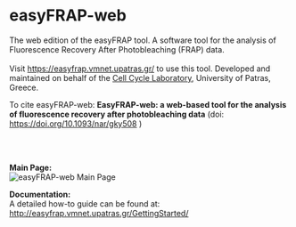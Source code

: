 # easyFRAP-web
The web edition of the easyFRAP tool. A software tool for the analysis of Fluorescence Recovery After Photobleaching (FRAP) data.
</br></br> 
Visit https://easyfrap.vmnet.upatras.gr/ to use this tool. Developed and maintained on behalf of the <a href="http://ccl.med.upatras.gr/" target="_blank">Cell Cycle Laboratory</a>, University of Patras, Greece. 

To cite easyFRAP-web: <strong>EasyFRAP-web: a web-based tool for the analysis of fluorescence recovery after photobleaching data</strong> (doi: <a href="https://doi.org/10.1093/nar/gky508" target="_blank">https://doi.org/10.1093/nar/gky508</a> )

</br></br> 

<strong>Main Page:</strong>
</br>
![easyFRAP-web Main Page](../master/easyfrap_screenshot.png)

<strong>Documentation:</strong>
</br>
A detailed how-to guide can be found at: http://easyfrap.vmnet.upatras.gr/GettingStarted/
